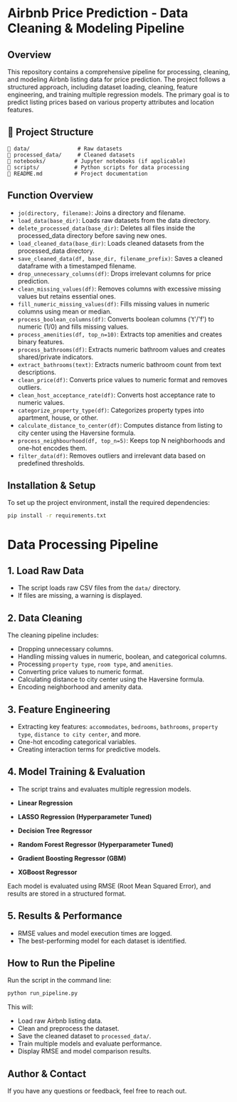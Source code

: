 # Airbnb Price Prediction - Data Cleaning & Modeling Pipeline

## Overview

This repository contains a comprehensive pipeline for processing, cleaning, and modeling Airbnb listing data for price prediction. The project follows a structured approach, including dataset loading, cleaning, feature engineering, and training multiple regression models. The primary goal is to predict listing prices based on various property attributes and location features.

## 📁 Project Structure
```
📂 data/               # Raw datasets
📂 processed_data/     # Cleaned datasets
📂 notebooks/         # Jupyter notebooks (if applicable)
📂 scripts/           # Python scripts for data processing
📄 README.md          # Project documentation
```

## Function Overview
- `jo(directory, filename)`: Joins a directory and filename.
- `load_data(base_dir)`: Loads raw datasets from the data directory.
- `delete_processed_data(base_dir)`: Deletes all files inside the processed_data directory before saving new ones.
- `load_cleaned_data(base_dir)`: Loads cleaned datasets from the processed_data directory.
- `save_cleaned_data(df, base_dir, filename_prefix)`: Saves a cleaned dataframe with a timestamped filename.
- `drop_unnecessary_columns(df)`: Drops irrelevant columns for price prediction.
- `clean_missing_values(df)`: Removes columns with excessive missing values but retains essential ones.
- `fill_numeric_missing_values(df)`: Fills missing values in numeric columns using mean or median.
- `process_boolean_columns(df)`: Converts boolean columns ('t'/'f') to numeric (1/0) and fills missing values.
- `process_amenities(df, top_n=10)`: Extracts top amenities and creates binary features.
- `process_bathrooms(df)`: Extracts numeric bathroom values and creates shared/private indicators.
- `extract_bathrooms(text)`: Extracts numeric bathroom count from text descriptions.
- `clean_price(df)`: Converts price values to numeric format and removes outliers.
- `clean_host_acceptance_rate(df)`: Converts host acceptance rate to numeric values.
- `categorize_property_type(df)`: Categorizes property types into apartment, house, or other.
- `calculate_distance_to_center(df)`: Computes distance from listing to city center using the Haversine formula.
- `process_neighbourhood(df, top_n=5)`: Keeps top N neighborhoods and one-hot encodes them.
- `filter_data(df)`: Removes outliers and irrelevant data based on predefined thresholds.


## Installation & Setup

To set up the project environment, install the required dependencies:

```bash
pip install -r requirements.txt
```

# Data Processing Pipeline

## 1. Load Raw Data
- The script loads raw CSV files from the `data/` directory.
- If files are missing, a warning is displayed.

## 2. Data Cleaning
The cleaning pipeline includes:

- Dropping unnecessary columns.
- Handling missing values in numeric, boolean, and categorical columns.
- Processing `property type`, `room type`, and `amenities`.
- Converting price values to numeric format.
- Calculating distance to city center using the Haversine formula.
- Encoding neighborhood and amenity data.

## 3. Feature Engineering
- Extracting key features: `accommodates`, `bedrooms`, `bathrooms`, `property type`, `distance to city center`, and more.
- One-hot encoding categorical variables.
- Creating interaction terms for predictive models.

## 4. Model Training & Evaluation
- The script trains and evaluates multiple regression models.


- **Linear Regression**
- **LASSO Regression (Hyperparameter Tuned)**
- **Decision Tree Regressor**
- **Random Forest Regressor (Hyperparameter Tuned)**
- **Gradient Boosting Regressor (GBM)**
- **XGBoost Regressor**

Each model is evaluated using RMSE (Root Mean Squared Error), and results are stored in a structured format.

## 5. Results & Performance
- RMSE values and model execution times are logged.
- The best-performing model for each dataset is identified.

## How to Run the Pipeline
Run the script in the command line:

```sh
python run_pipeline.py
```

This will:

- Load raw Airbnb listing data.
- Clean and preprocess the dataset.
- Save the cleaned dataset to `processed_data/`.
- Train multiple models and evaluate performance.
- Display RMSE and model comparison results.

## Author & Contact
If you have any questions or feedback, feel free to reach out.
